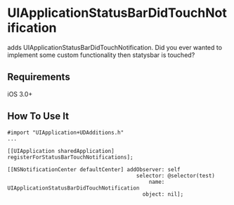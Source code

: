 UIApplicationStatusBarDidTouchNotification
=========

adds UIApplicationStatusBarDidTouchNotification. Did you ever wanted to implement some custom functionality then statysbar is touched?

Requirements
----------
iOS 3.0+

How To Use It
-------------
    #import "UIApplication+UDAdditions.h"
    ...

    [[UIApplication sharedApplication] registerForStatusBarTouchNotifications];
    
    [[NSNotificationCenter defaultCenter] addObserver: self
                                             selector: @selector(test)
                                                 name: UIApplicationStatusBarDidTouchNotification
                                               object: nil];